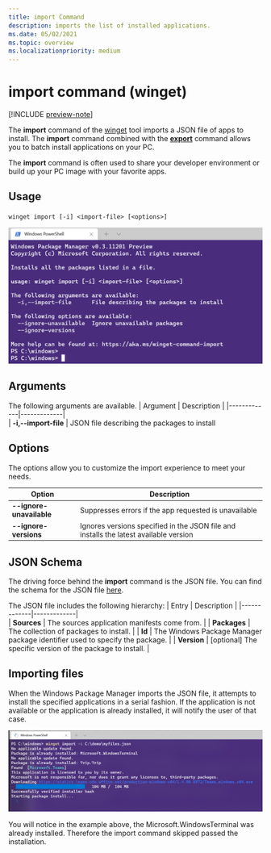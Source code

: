 ```yaml
---
title: import Command
description: imports the list of installed applications.
ms.date: 05/02/2021
ms.topic: overview
ms.localizationpriority: medium
---
```


# import command (winget)

[!INCLUDE [preview-note](../../includes/package-manager-preview.md)]

The **import** command of the [winget](index.md) tool imports a JSON file of apps to install.  The **import** command combined with the [**export**](.\export.md) command allows you to batch install applications on your PC.

The **import** command is often used to share your developer environment or build up your PC image with your favorite apps.

## Usage

`winget import [-i] <import-file> [<options>]`

![import](images\import.png)

## Arguments

The following arguments are available.
| Argument    | Description |
|-------------|-------------|  
| **-i,--import-file** | JSON file describing the packages to install

## Options

The options allow you to customize the import experience to meet your needs.

| Option      | Description |
|-------------|-------------|  
| **--ignore-unavailable**  |  Suppresses errors if the app requested is unavailable  |
| **--ignore-versions** |  Ignores versions specified in the JSON file and installs the latest available version |

## JSON Schema
The driving force behind the **import** command is the JSON file.  You can find the schema for the JSON file [here](https://aka.ms/winget-packages.schema.1.0.json).

The JSON file includes the following hierarchy:
| Entry      | Description |
|-------------|-------------|  
| **Sources**  |  The sources application manifests come from.  |
| **Packages**  |  The collection of packages to install.  |
| **Id**  |  The Windows Package Manager package identifier used to specify the package.  |
| **Version**  |  [optional] The specific version of the package to install.  |

## Importing files

When the Windows Package Manager imports the JSON file, it attempts to install the specified applications in a serial fashion.  If the application is not available or the application is already installed, it will notify the user of that case.

![import](images\import-command.png)

You will notice in the example above, the Microsoft.WindowsTerminal was already installed. Therefore the import command skipped passed the installation.
